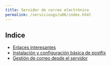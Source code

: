 ```yaml
---
title: Servidor de correo electrónico
permalink: /serviciosgs/u06/index.html
---
```


## Indice

* [Enlaces interesantes](enlaces.html)
* [Instalación y configuración básica de postfix](postfix1.html)
* [Gestión de correo desde el servidor](postfix2.html)
